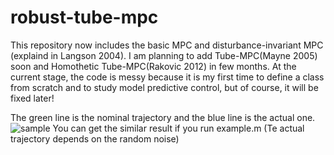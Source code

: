 # robust-tube-mpc
This repository now includes the basic MPC and disturbance-invariant MPC (explaind in Langson 2004). 
I am planning to add Tube-MPC(Mayne 2005) soon and Homothetic Tube-MPC(Rakovic 2012) in few months.
At the current stage, the code is messy because it is my first time to define a class from scratch and to study model predictive control, but of course, it will be fixed later!

The green line is the nominal trajectory and the blue line is the actual one.
![sample](https://user-images.githubusercontent.com/38597814/39091101-3bbfe1e8-4628-11e8-9fda-576222b99120.jpg)
You can get the similar result if you run example.m (Te actual trajectory depends on the random noise)
